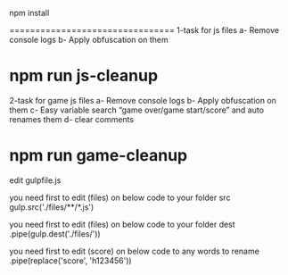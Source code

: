 npm install

================================
1-task for js files
a- Remove console logs
b- Apply obfuscation on them

npm run js-cleanup
================================

2-task for game js files
a- Remove console logs
b- Apply obfuscation on them
c- Easy variable search “game over/game start/score” and auto renames them
d- clear comments

npm run game-cleanup
==============================

edit gulpfile.js

you need first to edit (files) on below code to your folder src
gulp.src('./files/**/*.js')

you need first to edit (files) on below code to your folder dest
.pipe(gulp.dest('./files/'))

you need first to edit (score) on below code to any words to rename
.pipe(replace('score', 'h123456'))


